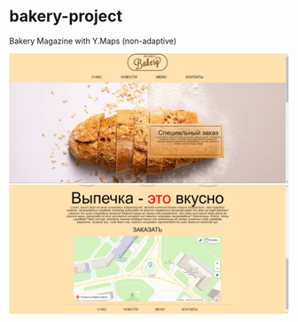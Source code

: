 # bakery-project
Bakery Magazine with Y.Maps (non-adaptive)

<div>
  <img src="https://github.com/meltoroun/bakery-project/blob/master/screenshots/main.jpg" alt="Main" title="Main">
  <img src="https://github.com/meltoroun/bakery-project/blob/master/screenshots/main1.jpg" alt="Main" title="Main">
</div>
